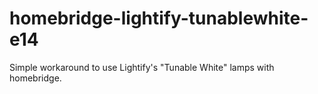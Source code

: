 # homebridge-lightify-tunablewhite-e14
Simple workaround to use Lightify's "Tunable White" lamps with homebridge.
